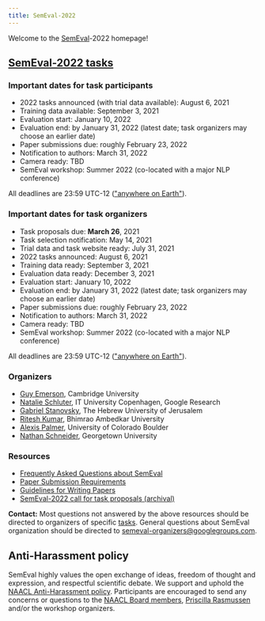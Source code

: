 ```yaml
---
title: SemEval-2022
---
```


Welcome to the [SemEval](https://semeval.github.io/)-2022 homepage!

## [SemEval-2022 tasks](https://semeval.github.io/SemEval2022/tasks) 

<!---
### [SemEval-2022 program](https://semeval.github.io/SemEval2022/schedule)
--->

### Important dates for task participants

- 2022 tasks announced (with trial data available): August 6, 2021
- Training data available: September 3, 2021
- Evaluation start: January 10, 2022
- Evaluation end: by January 31, 2022 (latest date; task organizers may choose an earlier date)
- Paper submissions due: roughly February 23, 2022
- Notification to authors: March 31, 2022
- Camera ready: TBD
- SemEval workshop: Summer 2022 (co-located with a major NLP conference)

All deadlines are 23:59 UTC-12 (["anywhere on Earth"](https://en.wikipedia.org/wiki/Anywhere_on_Earth)).

### Important dates for task organizers

- Task proposals due: **March 26**, 2021
- Task selection notification: May 14, 2021
- Trial data and task website ready: July 31, 2021
- 2022 tasks announced: August 6, 2021
- Training data ready: September 3, 2021
- Evaluation data ready: December 3, 2021
- Evaluation start: January 10, 2022
- Evaluation end: by January 31, 2022 (latest date; task organizers may choose an earlier date)
- Paper submissions due: roughly February 23, 2022
- Notification to authors: March 31, 2022
- Camera ready: TBD
- SemEval workshop: Summer 2022 (co-located with a major NLP conference)

All deadlines are 23:59 UTC-12 (["anywhere on Earth"](https://en.wikipedia.org/wiki/Anywhere_on_Earth)).

### Organizers

- [Guy Emerson](https://www.languagesciences.cam.ac.uk/directory/guy-emerson), Cambridge University
- [Natalie Schluter](https://natschluter.github.io/), IT University Copenhagen, Google Research
- [Gabriel Stanovsky](https://gabrielstanovsky.github.io/), The Hebrew University of Jerusalem
- [Ritesh Kumar](https://www.ctrans.in/research/clresearch), Bhimrao Ambedkar University
- [Alexis Palmer](https://linguistics.unt.edu/alexis-palmer), University of Colorado Boulder
- [Nathan Schneider](http://people.cs.georgetown.edu/nschneid/), Georgetown University

### Resources

- [Frequently Asked Questions about SemEval](/faq.html)
- [Paper Submission Requirements](/paper-requirements.html)
- [Guidelines for Writing Papers](/system-paper-template.html)
- [SemEval-2022 call for task proposals (archival)](https://semeval.github.io/SemEval2022/cft)

__Contact:__ Most questions not answered by the above resources should be directed to organizers of specific [tasks](tasks.html).
General questions about SemEval organization should be directed to <semeval-organizers@googlegroups.com>.

## Anti-Harassment policy

SemEval highly values the open exchange of ideas, freedom of thought and expression, and respectful scientific debate.
We support and uphold the [NAACL Anti-Harassment policy](http://naacl.org/policies/anti-harassment.html).
Participants are encouraged to send any concerns or questions to the [NAACL Board members](http://naacl.org/officers/),
[Priscilla Rasmussen](mailto:acl@aclweb.org) and/or the workshop organizers.
